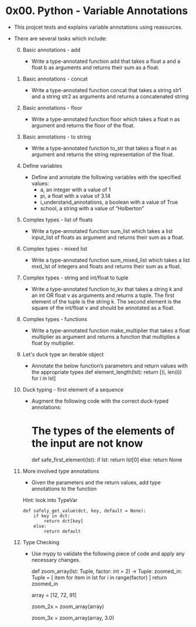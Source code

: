 # 0x00. Python - Variable Annotations

- This projcet tests and explains variable annotations using reasources.
- There are several tasks which include:

    0. Basic annotations - add
        - Write a type-annotated function add that takes a float a and a float b as arguments and returns their sum as a float.

    1. Basic annotations - concat
        - Write a type-annotated function concat that takes a string str1 and a string str2 as arguments and returns a concatenated string

    2. Basic annotations - floor
        - Write a type-annotated function floor which takes a float n as argument and returns the floor of the float.

    3. Basic annotations - to string
        - Write a type-annotated function to_str that takes a float n as argument and returns the string representation of the float.

    4. Define variables
        - Define and annotate the following variables with the specified values:
            - a, an integer with a value of 1
            - pi, a float with a value of 3.14
            - i_understand_annotations, a boolean with a value of True
            - school, a string with a value of “Holberton”

    5. Complex types - list of floats
        - Write a type-annotated function sum_list which takes a list input_list of floats as argument and returns their sum as a float.

    6. Complex types - mixed list
        - Write a type-annotated function sum_mixed_list which takes a list mxd_lst of integers and floats and returns their sum as a float.

    7. Complex types - string and int/float to tuple
        - Write a type-annotated function to_kv that takes a string k and an int OR float v as arguments and returns a tuple. The first element of the tuple is the string k. The second element is the square of the int/float v and should be annotated as a float.

    8. Complex types - functions
        - Write a type-annotated function make_multiplier that takes a float multiplier as argument and returns a function that multiplies a float by multiplier.

    9. Let's duck type an iterable object
        - Annotate the below function’s parameters and return values with the appropriate types
            def element_length(lst):
                return [(i, len(i)) for i in lst]

    10. Duck typing - first element of a sequence
        - Augment the following code with the correct duck-typed annotations:
            # The types of the elements of the input are not know
            def safe_first_element(lst):
                if lst:
                    return lst[0]
                else:
                    return None

    11. More involved type annotations
        - Given the parameters and the return values, add type annotations to the function

        Hint: look into TypeVar

            def safely_get_value(dct, key, default = None):
                if key in dct:
                    return dct[key]
                else:
                    return default

    12. Type Checking
        - Use mypy to validate the following piece of code and apply any necessary changes.
            
            def zoom_array(lst: Tuple, factor: int = 2) -> Tuple:
                zoomed_in: Tuple = [
                    item for item in lst
                    for i in range(factor)
                ]
                return zoomed_in


            array = [12, 72, 91]

            zoom_2x = zoom_array(array)

            zoom_3x = zoom_array(array, 3.0)
